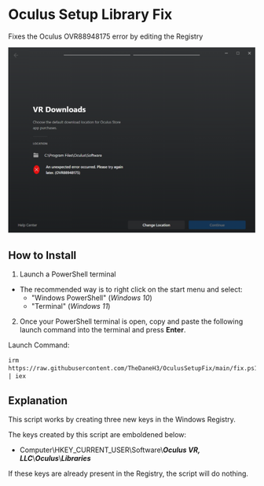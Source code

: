# Oculus Setup Library Fix
Fixes the Oculus OVR88948175 error by editing the Registry

![setup-error](setup-error.png)

## How to Install

1. Launch a PowerShell terminal
  * The recommended way is to right click on the start menu and select:
    * "Windows PowerShell" (*Windows 10*)
    * "Terminal" (*Windows 11*)

2. Once your PowerShell terminal is open, copy and paste the following launch command into the terminal and press **Enter**.

Launch Command:
```
irm https://raw.githubusercontent.com/TheDaneH3/OculusSetupFix/main/fix.ps1 | iex
```

## Explanation

This script works by creating three new keys in the Windows Registry.

The keys created by this script are emboldened below:

* Computer\HKEY_CURRENT_USER\Software\\***Oculus VR, LLC***\\***Oculus***\\***Libraries***

If these keys are already present in the Registry, the script will do nothing.
